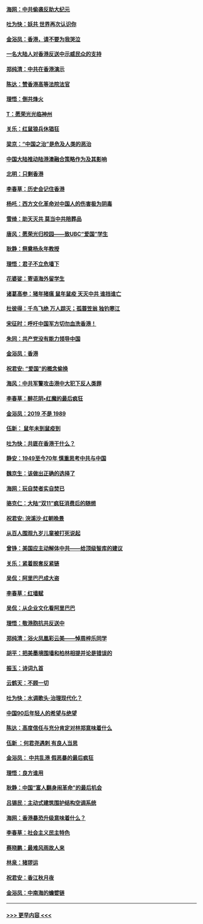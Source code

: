 #### [海网：中共偷袭反助大纪元](../pages/nsc993/n11673515.md?t=11230611) 
#### [吐为快：妖共 世界再次认识你](../pages/nsc993/n11673506.md?t=11230611) 
#### [金浴凤：香港，请不要为我哭泣](../pages/nsc993/n11673248.md?t=11230611) 
#### [一名大陆人对香港反送中示威民众的支持](../pages/nsc993/n11672615.md?t=11230611) 
#### [郑纯清：中共在香港演示](../pages/nsc993/n11670539.md?t=11230611) 
#### [陈达：赞香港高等法院法官](../pages/nsc993/n11669542.md?t=11230611) 
#### [理悟：倒共烽火](../pages/nsc993/n11668844.md?t=11230611) 
#### [T：愿荣光光临神州](../pages/nsc993/n11668421.md?t=11230611) 
#### [关乐：红鼠狼兵休猖狂](../pages/nsc993/n11668378.md?t=11230611) 
#### [梁京：“中国之治”是危及人类的恶治](../pages/nsc993/n11668328.md?t=11230611) 
#### [中国大陆推动陆港澳融合策略作为及其影响](../pages/nsc993/n11668157.md?t=11230611) 
#### [北明：只剩香港](../pages/nsc993/n11668002.md?t=11230611) 
#### [李春草：历史会记住香港](../pages/nsc993/n11667927.md?t=11230611) 
#### [杨吒：西方文化革命对中国人的伤害极为阴毒](../pages/nsc993/n11664521.md?t=11230611) 
#### [雪绮：助天灭共 莫当中共陪葬品](../pages/nsc993/n11662650.md?t=11230611) 
#### [唐风：愿荣光归校园——致UBC“爱国”学生](../pages/nsc993/n11662194.md?t=11230611) 
#### [耿静：祭奠杨永年教授](../pages/nsc993/n11662514.md?t=11230611) 
#### [理悟：君子不立危墙下](../pages/nsc993/n11662172.md?t=11230611) 
#### [花婆娑：寄语海外留学生](../pages/nsc993/n11662121.md?t=11230611) 
#### [诸葛高参：猪年猪瘟 鼠年鼠疫 天灭中共 谁挡谁亡](../pages/nsc993/n11661980.md?t=11230611) 
#### [杜彼得：千鸟飞绝 万人踪灭；孤蓑笠翁 独钓寒江](../pages/nsc993/n11661170.md?t=11230611) 
#### [宋征时：呼吁中国军方切勿血洗香港！](../pages/nsc993/n11415318.md?t=11230611) 
#### [朱同：共产党没有能力领导中国](../pages/nsc993/n11660421.md?t=11230611) 
#### [金浴凤：香港](../pages/nsc993/n11660419.md?t=11230611) 
#### [祝君安: “爱国”的概念偷换](../pages/nsc993/n11659706.md?t=11230611) 
#### [海风：中共军警攻击港中大犯下反人类罪](../pages/nsc993/n11659632.md?t=11230611) 
#### [李春草：醉花阴•红魔的最后疯狂](../pages/nsc993/n11659287.md?t=11230611) 
#### [金浴凤：2019 不是 1989](../pages/nsc993/n11657663.md?t=11230611) 
#### [伍新： 鼠年未到鼠疫到](../pages/nsc993/n11655098.md?t=11230611) 
#### [吐为快：共匪在香港干什么？](../pages/nsc993/n11654891.md?t=11230611) 
#### [静安：1949至今70年 慎重思考中共与中国](../pages/nsc993/n11651244.md?t=11230611) 
#### [魏京生：该做出正确的选择了](../pages/nsc993/n11653084.md?t=11230611) 
#### [海网：玩自焚者实自焚已](../pages/nsc993/n11652423.md?t=11230611) 
#### [骆克仁：大陆“双11”疯狂消费后的随想](../pages/nsc993/n11652305.md?t=11230611) 
#### [祝君安: 浣溪沙·红朝晚景](../pages/nsc993/n11652258.md?t=11230611) 
#### [从百人围观九岁儿童被打死说起](../pages/nsc993/n11651030.md?t=11230611) 
#### [曾铮：美国应主动解体中共——给顶级智库的建议](../pages/nsc993/n11649888.md?t=11230611) 
#### [关乐：紧着脱套反紧链](../pages/nsc993/n11649069.md?t=11230611) 
#### [吴侃：阿里巴巴成大盗](../pages/nsc993/n11645523.md?t=11230611) 
#### [李春草：红墙赋](../pages/nsc993/n11646389.md?t=11230611) 
#### [吴侃：从企业文化看阿里巴巴](../pages/nsc993/n11645476.md?t=11230611) 
#### [理悟：敬港胞抗共反送中](../pages/nsc993/n11645466.md?t=11230611) 
#### [郑纯清：浴火凤凰彩云美——悼周梓乐同学](../pages/nsc993/n11645155.md?t=11230611) 
#### [胡平：把美墨境围墙和柏林相提并论是错误的](../pages/nsc993/n11645134.md?t=11230611) 
#### [振玉：诗词九首](../pages/nsc993/n11644081.md?t=11230611) 
#### [云鹤天：不顾一切](../pages/nsc993/n11643508.md?t=11230611) 
#### [吐为快：水调歌头·治理现代化？](../pages/nsc993/n11643485.md?t=11230611) 
#### [中国90后年轻人的希望与绝望](../pages/nsc993/n11642317.md?t=11230611) 
#### [陈达：高度信任与充分肯定对林郑意味着什么](../pages/nsc993/n11641441.md?t=11230611) 
#### [伍新 ：何君尧遇刺 有良人当思](../pages/nsc993/n11641503.md?t=11230611) 
#### [金浴凤： 中共乱港  假恶暴的最后疯狂](../pages/nsc993/n11641495.md?t=11230611) 
#### [理悟：良方谁用](../pages/nsc993/n11641463.md?t=11230611) 
#### [耿静：中国“富人翻身闹革命”的最后机会](../pages/nsc993/n11640655.md?t=11230611) 
#### [吕锡民：主动式建筑围护结构空调系统](../pages/nsc993/n11640168.md?t=11230611) 
#### [海网：香港暴恐升级意味着什么？](../pages/nsc993/n11635904.md?t=11230611) 
#### [李春草：社会主义民主特色](../pages/nsc993/n11634657.md?t=11230611) 
#### [蔡晓鹏：最难风雨故人来](../pages/nsc993/n11633145.md?t=11230611) 
#### [林泉：猪猡运](../pages/nsc993/n11631469.md?t=11230611) 
#### [祝君安：香江秋月夜](../pages/nsc993/n11631440.md?t=11230611) 
#### [金浴凤：中南海的蟾嬖链](../pages/nsc993/n11631290.md?t=11230611) 

----
#### [ >>> 更早内容 <<< ](../indexes/nsc993-earlier.md)
